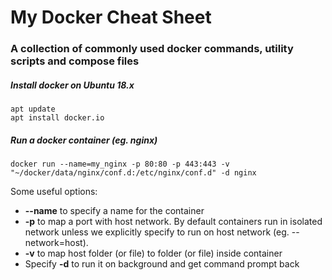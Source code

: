# My Docker Cheat Sheet

### A collection of commonly used docker commands, utility scripts and compose files

##### Install docker on Ubuntu 18.x
```
apt update
apt install docker.io
```

##### Run a docker container (eg. nginx)

```
docker run --name=my_nginx -p 80:80 -p 443:443 -v "~/docker/data/nginx/conf.d:/etc/nginx/conf.d" -d nginx
```

Some useful options: 
* **--name** to specify a name for the container
* **-p** to map a port with host network. By default containers run in isolated network unless we explicitly specify to run on host network (eg. --network=host). 
* **-v** to map host folder (or file) to folder (or file) inside container
* Specify **-d** to run it on background and get command prompt back
